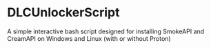 # DLCUnlockerScript
A simple interactive bash script designed for installing SmokeAPI and CreamAPI on Windows and Linux (with or without Proton)
